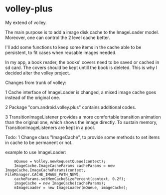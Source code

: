 volley-plus
===========

My extend of volley. 

The main purpose is to add a image disk cache to the ImageLoader model. Moreover, one can control the 2 level cache better.

I'll add some functions to keep some items in the cache able to be persistent, to fit cases when reusable images needed.

In my app, a book reader, the books' covers need to be saved or cached in sd card. The covers should be kept untill the book is deleted.
This is why I decided alter the volley project.

Changes from trunk of volley:

1 Cache interface of ImageLoader is changed, a mixed image cache goes instead of the original one. 

2 Package "com.android.volley.plus" contains additional codes.

3 TransitionImageListener provides a more comfortable transition animation than the original one, which shows the image directly.
  To sustain memory, TransitionImageListeners are kept in a pool.

Todo:
1 Change class "ImageCache", to provide some methods to set items in cache to be permanent or not.


example to use ImageLoader:

        mQueue = Volley.newRequestQueue(context);
        ImageCache.ImageCacheParams cacheParams = new ImageCache.ImageCacheParams(context, FileManager.CACHE_IMAGE_PATH_NEW);
        cacheParams.setMemCacheSizePercent(context, 0.2f);
        imageCache = new ImageCache(cacheParams);
        mImageLoader = new ImageLoader(mQueue, imageCache);
        
